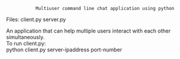                Multiuser command line chat application using python                       
Files:
client.py
server.py

An application that can help multiple users interact with each other simultaneously.                                   
To run client.py:                                                                                                        
        python client.py server-ipaddress port-number

